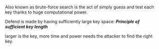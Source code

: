 Also known as brute-force search is the act of simply guess and test each key thanks to huge computational power. 

Defend is made by having sufficiently large key space:  ***Principle of sufficient key length***

larger is the key, more time and power needs the attacker to find the right key.